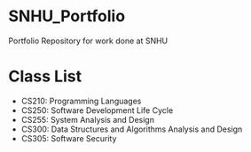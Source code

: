 # SNHU_Portfolio
Portfolio Repository for work done at SNHU

# Class List

- CS210: Programming Languages
- CS250: Software Development Life Cycle
- CS255: System Analysis and Design
- CS300: Data Structures and Algorithms Analysis and Design
- CS305: Software Security
